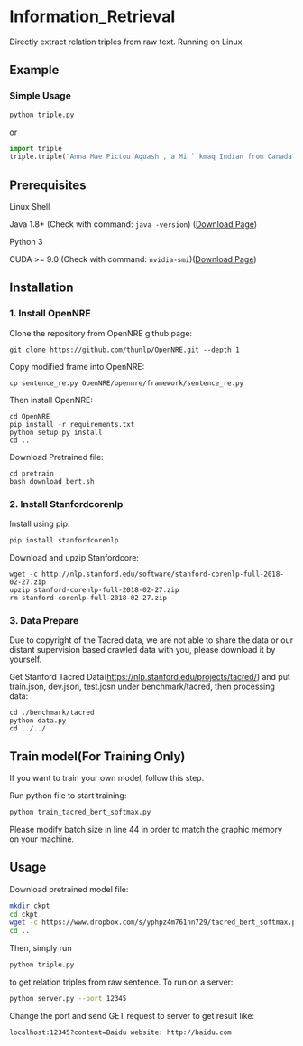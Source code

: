 # Information_Retrieval
Directly extract relation triples from raw text. Running on Linux.
## Example
### Simple Usage
```python
python triple.py
```
or 
```python
import triple
triple.triple("Anna Mae Pictou Aquash , a Mi ` kmaq Indian from Canada , was brutally murdered in 1975.")
```

## Prerequisites
Linux Shell

Java 1.8+ (Check with command: `java -version`) ([Download Page](http://www.oracle.com/technetwork/cn/java/javase/downloads/jdk8-downloads-2133151-zhs.html))

Python 3

CUDA >= 9.0 (Check with command: `nvidia-smi`)([Download Page](https://developer.nvidia.com/cuda-downloads))

## Installation

### 1. Install OpenNRE
Clone the repository from OpenNRE github page:
```
git clone https://github.com/thunlp/OpenNRE.git --depth 1
```
Copy modified frame into OpenNRE:
```
cp sentence_re.py OpenNRE/opennre/framework/sentence_re.py
```
Then install OpenNRE:
```
cd OpenNRE
pip install -r requirements.txt
python setup.py install 
cd ..
```
Download Pretrained file:
```
cd pretrain
bash download_bert.sh
```

### 2. Install Stanfordcorenlp
Install using pip:
```python
pip install stanfordcorenlp
```
Download and upzip Stanfordcore:
```
wget -c http://nlp.stanford.edu/software/stanford-corenlp-full-2018-02-27.zip
upzip stanford-corenlp-full-2018-02-27.zip
rm stanford-corenlp-full-2018-02-27.zip
```

### 3. Data Prepare
Due to copyright of the Tacred data, we are not able to share the data or our distant supervision based crawled data with you, please download it by yourself.

Get Stanford Tacred Data(https://nlp.stanford.edu/projects/tacred/) and put train.json, dev.json, test.josn under benchmark/tacred, then processing data:

```
cd ./benchmark/tacred
python data.py
cd ../../
```

## Train model(For Training Only)
If you want to train your own model, follow this step.

Run python file to start training:
```python
python train_tacred_bert_softmax.py
```
Please modify batch size in line 44 in order to match the graphic memory on your machine.

## Usage
Download pretrained model file:
```bash
mkdir ckpt
cd ckpt
wget -c https://www.dropbox.com/s/yphpz4m761nn729/tacred_bert_softmax.pth.tar
cd ..
```
Then, simply run
```python
python triple.py
```
to get relation triples from raw sentence.
To run on a server:
```bash
python server.py --port 12345
```
Change the port and send GET request to server to get result like:
```
localhost:12345?content=Baidu website: http://baidu.com
```

